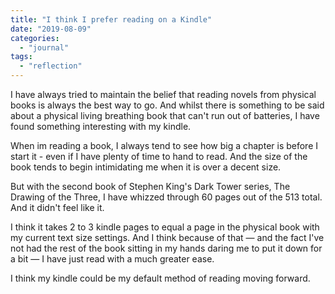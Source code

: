 ```yaml
---
title: "I think I prefer reading on a Kindle"
date: "2019-08-09"
categories: 
  - "journal"
tags: 
  - "reflection"
---
```


I have always tried to maintain the belief that reading novels from physical books is always the best way to go. And whilst there is something to be said about a physical living breathing book that can't run out of batteries, I have found something interesting with my kindle.

When im reading a book, I always tend to see how big a chapter is before I start it - even if I have plenty of time to hand to read. And the size of the book tends to begin intimidating me when it is over a decent size.

But with the second book of Stephen King's Dark Tower series, The Drawing of the Three, I have whizzed through 60 pages out of the 513 total. And it didn't feel like it.

I think it takes 2 to 3 kindle pages to equal a page in the physical book with my current text size settings. And I think because of that — and the fact I've not had the rest of the book sitting in my hands daring me to put it down for a bit — I have just read with a much greater ease.

I think my kindle could be my default method of reading moving forward.
